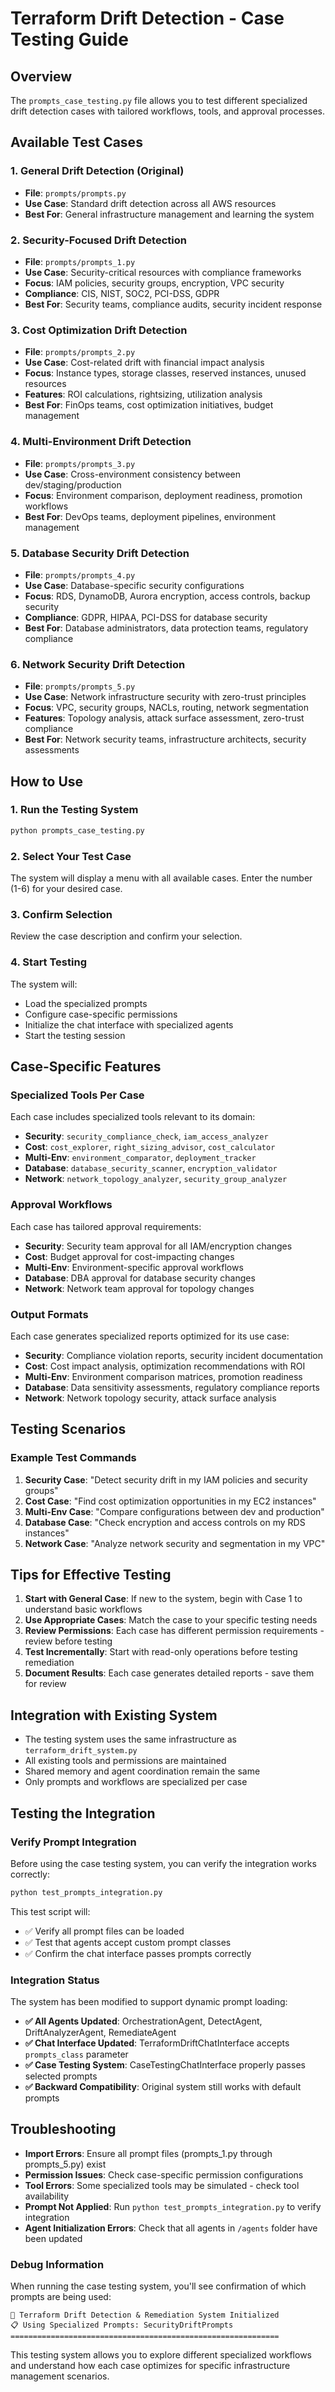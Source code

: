 # Terraform Drift Detection - Case Testing Guide

## Overview
The `prompts_case_testing.py` file allows you to test different specialized drift detection cases with tailored workflows, tools, and approval processes.

## Available Test Cases

### 1. General Drift Detection (Original)
- **File**: `prompts/prompts.py` 
- **Use Case**: Standard drift detection across all AWS resources
- **Best For**: General infrastructure management and learning the system

### 2. Security-Focused Drift Detection  
- **File**: `prompts/prompts_1.py`
- **Use Case**: Security-critical resources with compliance frameworks
- **Focus**: IAM policies, security groups, encryption, VPC security
- **Compliance**: CIS, NIST, SOC2, PCI-DSS, GDPR
- **Best For**: Security teams, compliance audits, security incident response

### 3. Cost Optimization Drift Detection
- **File**: `prompts/prompts_2.py` 
- **Use Case**: Cost-related drift with financial impact analysis
- **Focus**: Instance types, storage classes, reserved instances, unused resources
- **Features**: ROI calculations, rightsizing, utilization analysis
- **Best For**: FinOps teams, cost optimization initiatives, budget management

### 4. Multi-Environment Drift Detection
- **File**: `prompts/prompts_3.py`
- **Use Case**: Cross-environment consistency between dev/staging/production
- **Focus**: Environment comparison, deployment readiness, promotion workflows
- **Best For**: DevOps teams, deployment pipelines, environment management

### 5. Database Security Drift Detection
- **File**: `prompts/prompts_4.py`
- **Use Case**: Database-specific security configurations
- **Focus**: RDS, DynamoDB, Aurora encryption, access controls, backup security
- **Compliance**: GDPR, HIPAA, PCI-DSS for database security
- **Best For**: Database administrators, data protection teams, regulatory compliance

### 6. Network Security Drift Detection
- **File**: `prompts/prompts_5.py`
- **Use Case**: Network infrastructure security with zero-trust principles  
- **Focus**: VPC, security groups, NACLs, routing, network segmentation
- **Features**: Topology analysis, attack surface assessment, zero-trust compliance
- **Best For**: Network security teams, infrastructure architects, security assessments

## How to Use

### 1. Run the Testing System
```bash
python prompts_case_testing.py
```

### 2. Select Your Test Case
The system will display a menu with all available cases. Enter the number (1-6) for your desired case.

### 3. Confirm Selection
Review the case description and confirm your selection.

### 4. Start Testing
The system will:
- Load the specialized prompts
- Configure case-specific permissions  
- Initialize the chat interface with specialized agents
- Start the testing session

## Case-Specific Features

### Specialized Tools Per Case
Each case includes specialized tools relevant to its domain:

- **Security**: `security_compliance_check`, `iam_access_analyzer`
- **Cost**: `cost_explorer`, `right_sizing_advisor`, `cost_calculator`  
- **Multi-Env**: `environment_comparator`, `deployment_tracker`
- **Database**: `database_security_scanner`, `encryption_validator`
- **Network**: `network_topology_analyzer`, `security_group_analyzer`

### Approval Workflows
Each case has tailored approval requirements:

- **Security**: Security team approval for all IAM/encryption changes
- **Cost**: Budget approval for cost-impacting changes
- **Multi-Env**: Environment-specific approval workflows
- **Database**: DBA approval for database security changes
- **Network**: Network team approval for topology changes

### Output Formats
Each case generates specialized reports optimized for its use case:

- **Security**: Compliance violation reports, security incident documentation
- **Cost**: Cost impact analysis, optimization recommendations with ROI
- **Multi-Env**: Environment comparison matrices, promotion readiness
- **Database**: Data sensitivity assessments, regulatory compliance reports  
- **Network**: Network topology security, attack surface analysis

## Testing Scenarios

### Example Test Commands

1. **Security Case**: "Detect security drift in my IAM policies and security groups"
2. **Cost Case**: "Find cost optimization opportunities in my EC2 instances"  
3. **Multi-Env Case**: "Compare configurations between dev and production"
4. **Database Case**: "Check encryption and access controls on my RDS instances"
5. **Network Case**: "Analyze network security and segmentation in my VPC"

## Tips for Effective Testing

1. **Start with General Case**: If new to the system, begin with Case 1 to understand basic workflows
2. **Use Appropriate Cases**: Match the case to your specific testing needs
3. **Review Permissions**: Each case has different permission requirements - review before testing
4. **Test Incrementally**: Start with read-only operations before testing remediation
5. **Document Results**: Each case generates detailed reports - save them for review

## Integration with Existing System

- The testing system uses the same infrastructure as `terraform_drift_system.py`
- All existing tools and permissions are maintained
- Shared memory and agent coordination remain the same
- Only prompts and workflows are specialized per case

## Testing the Integration

### Verify Prompt Integration
Before using the case testing system, you can verify the integration works correctly:

```bash
python test_prompts_integration.py
```

This test script will:
- ✅ Verify all prompt files can be loaded
- ✅ Test that agents accept custom prompt classes
- ✅ Confirm the chat interface passes prompts correctly

### Integration Status
The system has been modified to support dynamic prompt loading:

- **✅ All Agents Updated**: OrchestrationAgent, DetectAgent, DriftAnalyzerAgent, RemediateAgent
- **✅ Chat Interface Updated**: TerraformDriftChatInterface accepts `prompts_class` parameter
- **✅ Case Testing System**: CaseTestingChatInterface properly passes selected prompts
- **✅ Backward Compatibility**: Original system still works with default prompts

## Troubleshooting

- **Import Errors**: Ensure all prompt files (prompts_1.py through prompts_5.py) exist
- **Permission Issues**: Check case-specific permission configurations
- **Tool Errors**: Some specialized tools may be simulated - check tool availability
- **Prompt Not Applied**: Run `python test_prompts_integration.py` to verify integration
- **Agent Initialization Errors**: Check that all agents in `/agents` folder have been updated

### Debug Information
When running the case testing system, you'll see confirmation of which prompts are being used:
```
🚀 Terraform Drift Detection & Remediation System Initialized
📋 Using Specialized Prompts: SecurityDriftPrompts
============================================================
```

This testing system allows you to explore different specialized workflows and understand how each case optimizes for specific infrastructure management scenarios. 
